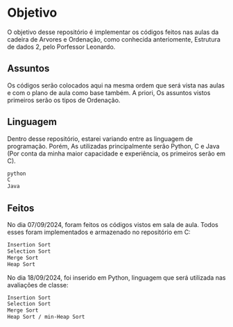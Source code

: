 # Objetivo

O objetivo desse repositório é implementar os códigos feitos nas aulas da cadeira de Arvores e Ordenação, como conhecida anteriomente, Estrutura de dados 2, pelo Porfessor Leonardo.

## Assuntos

Os códigos serão colocados aqui na mesma ordem que será vista nas aulas e com o plano de aula como base também. A priori, Os assuntos vistos primeiros serão os tipos de Ordenação.

## Linguagem

Dentro desse repositório, estarei variando entre as linguagem de programação. Porém, As utilizadas principalmente serão Python, C e Java (Por conta da minha maior capacidade e experiência, os primeiros serão em C).

``` bash
python
C
Java
```
## Feitos

No dia 07/09/2024, foram feitos os códigos vistos em sala de aula. Todos esses foram implementados e armazenado no repositório em C:

```bash
Insertion Sort
Selection Sort
Merge Sort
Heap Sort
```
No dia 18/09/2024, foi inserido em Python, linguagem que será utilizada nas avaliações de classe:

```bash
Insertion Sort
Selection Sort
Merge Sort
Heap Sort / min-Heap Sort
```